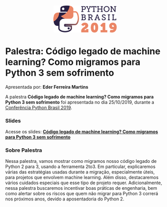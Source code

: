 <p align="center"><img src="../../logo_python_brasil_2019-01.svg" width="200"></p>

# Palestra: Código legado de machine learning? Como migramos para Python 3 sem sofrimento
Apresentada por: **Eder Ferreira Martins**


A palestra **Código legado de machine learning? Como migramos para Python 3 sem sofrimento** foi apresentada no dia 25/10/2019, durante a [Conferência Python Brasil 2019](http://2019.pythonbrasil.org.br).



### Slides

Acesse os slides: **[Código legado de machine learning? Como migramos para Python 3 sem sofrimento](./pybr2019-eder-ferreira-martins-codigo-legado-de-machine-learning.pdf)**



### Sobre Palestra
Nessa palestra, vamos mostrar como migramos nosso código legado de Python 2 para 3, usando a ferramenta 2to3. Em particular, explicaremos várias das estratégias usadas durante a migração, especialmente úteis, para projetos que envolvem machine learning. Além disso, destacaremos vários cuidados especiais que esse tipo de projeto requer. Adicionalmente, nessa palestra buscaremos incentivar boas práticas de engenharia, bem como alertar sobre os riscos que quem não migrar para Python 3 correrá nos próximos anos, devido a aposentadoria do Python 2.





